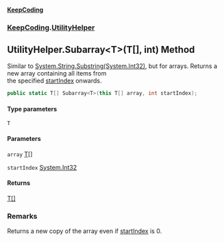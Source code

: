 #### [KeepCoding](index.md 'index')
### [KeepCoding](KeepCoding.md 'KeepCoding').[UtilityHelper](UtilityHelper.md 'KeepCoding.UtilityHelper')
## UtilityHelper.Subarray&lt;T&gt;(T[], int) Method
Similar to [System.String.Substring(System.Int32)](https://docs.microsoft.com/en-us/dotnet/api/System.String.Substring#System_String_Substring_System_Int32_ 'System.String.Substring(System.Int32)'), but for arrays. Returns a new array containing all items from  
the specified [startIndex](UtilityHelper.Subarray.eni649s2SiJP0nEq3FP3dQ.md#KeepCoding.UtilityHelper.Subarray.T.(T...int).startIndex 'KeepCoding.UtilityHelper.Subarray&lt;T&gt;(T[], int).startIndex') onwards.
```csharp
public static T[] Subarray<T>(this T[] array, int startIndex);
```
#### Type parameters
<a name='KeepCoding.UtilityHelper.Subarray.T.(T...int).T'></a>
`T`  
  
#### Parameters
<a name='KeepCoding.UtilityHelper.Subarray.T.(T...int).array'></a>
`array` [T](UtilityHelper.Subarray.eni649s2SiJP0nEq3FP3dQ.md#KeepCoding.UtilityHelper.Subarray.T.(T...int).T 'KeepCoding.UtilityHelper.Subarray&lt;T&gt;(T[], int).T')[[]](https://docs.microsoft.com/en-us/dotnet/api/System.Array 'System.Array')  
  
<a name='KeepCoding.UtilityHelper.Subarray.T.(T...int).startIndex'></a>
`startIndex` [System.Int32](https://docs.microsoft.com/en-us/dotnet/api/System.Int32 'System.Int32')  
  
#### Returns
[T](UtilityHelper.Subarray.eni649s2SiJP0nEq3FP3dQ.md#KeepCoding.UtilityHelper.Subarray.T.(T...int).T 'KeepCoding.UtilityHelper.Subarray&lt;T&gt;(T[], int).T')[[]](https://docs.microsoft.com/en-us/dotnet/api/System.Array 'System.Array')  
### Remarks
Returns a new copy of the array even if [startIndex](UtilityHelper.Subarray.eni649s2SiJP0nEq3FP3dQ.md#KeepCoding.UtilityHelper.Subarray.T.(T...int).startIndex 'KeepCoding.UtilityHelper.Subarray&lt;T&gt;(T[], int).startIndex') is 0.
